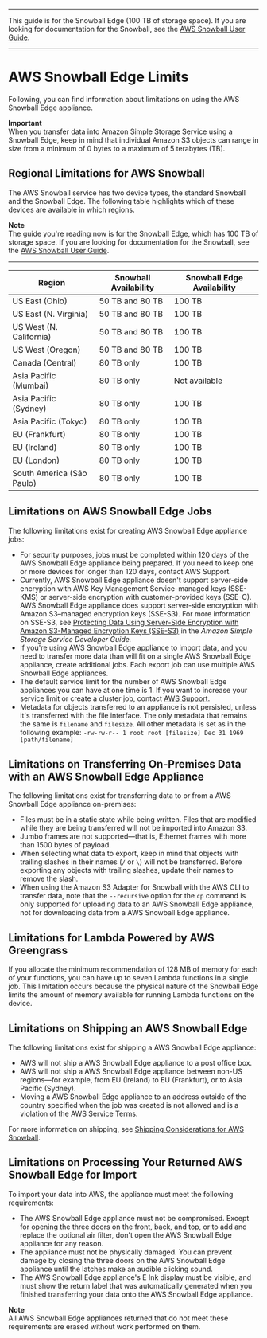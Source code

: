 --------

This guide is for the Snowball Edge \(100 TB of storage space\)\. If you are looking for documentation for the Snowball, see the [AWS Snowball User Guide](http://docs.aws.amazon.com/snowball/latest/ug/whatissnowball.html)\.

--------

# AWS Snowball Edge Limits<a name="limits"></a>

Following, you can find information about limitations on using the AWS Snowball Edge appliance\.

**Important**  
When you transfer data into Amazon Simple Storage Service using a Snowball Edge, keep in mind that individual Amazon S3 objects can range in size from a minimum of 0 bytes to a maximum of 5 terabytes \(TB\)\.

## Regional Limitations for AWS Snowball<a name="region-limits"></a>

The AWS Snowball service has two device types, the standard Snowball and the Snowball Edge\. The following table highlights which of these devices are available in which regions\. 

**Note**  
The guide you're reading now is for the Snowball Edge, which has 100 TB of storage space\. If you are looking for documentation for the Snowball, see the [AWS Snowball User Guide](http://docs.aws.amazon.com/snowball/latest/ug/whatissnowball.html)\.


****  

| Region | Snowball Availability | Snowball Edge Availability | 
| --- | --- | --- | 
| US East \(Ohio\) | 50 TB and 80 TB | 100 TB | 
| US East \(N\. Virginia\) | 50 TB and 80 TB | 100 TB | 
| US West \(N\. California\) | 50 TB and 80 TB | 100 TB | 
| US West \(Oregon\) | 50 TB and 80 TB | 100 TB | 
| Canada \(Central\) | 80 TB only | 100 TB | 
| Asia Pacific \(Mumbai\) | 80 TB only | Not available | 
| Asia Pacific \(Sydney\) | 80 TB only | 100 TB | 
| Asia Pacific \(Tokyo\) | 80 TB only | 100 TB | 
| EU \(Frankfurt\) | 80 TB only | 100 TB | 
| EU \(Ireland\) | 80 TB only | 100 TB | 
| EU \(London\) | 80 TB only | 100 TB | 
| South America \(São Paulo\) | 80 TB only | 100 TB | 

## Limitations on AWS Snowball Edge Jobs<a name="job-limits"></a>

The following limitations exist for creating AWS Snowball Edge appliance jobs:
+ For security purposes, jobs must be completed within 120 days of the AWS Snowball Edge appliance being prepared\. If you need to keep one or more devices for longer than 120 days, contact AWS Support\.
+ Currently, AWS Snowball Edge appliance doesn't support server\-side encryption with AWS Key Management Service–managed keys \(SSE\-KMS\) or server\-side encryption with customer\-provided keys \(SSE\-C\)\. AWS Snowball Edge appliance does support server\-side encryption with Amazon S3–managed encryption keys \(SSE\-S3\)\. For more information on SSE\-S3, see [Protecting Data Using Server\-Side Encryption with Amazon S3\-Managed Encryption Keys \(SSE\-S3\)](http://docs.aws.amazon.com/AmazonS3/latest/dev/UsingServerSideEncryption.html) in the *Amazon Simple Storage Service Developer Guide\.*
+ If you're using AWS Snowball Edge appliance to import data, and you need to transfer more data than will fit on a single AWS Snowball Edge appliance, create additional jobs\. Each export job can use multiple AWS Snowball Edge appliances\.
+ The default service limit for the number of AWS Snowball Edge appliances you can have at one time is 1\. If you want to increase your service limit or create a cluster job, contact [AWS Support](https://aws.amazon.com/premiumsupport/)\.
+ Metadata for objects transferred to an appliance is not persisted, unless it's transferred with the file interface\. The only metadata that remains the same is `filename` and `filesize`\. All other metadata is set as in the following example: `-rw-rw-r-- 1 root root [filesize] Dec 31 1969 [path/filename]`

## Limitations on Transferring On\-Premises Data with an AWS Snowball Edge Appliance<a name="transfer-limits"></a>

The following limitations exist for transferring data to or from a AWS Snowball Edge appliance on\-premises:
+ Files must be in a static state while being written\. Files that are modified while they are being transferred will not be imported into Amazon S3\.
+ Jumbo frames are not supported—that is, Ethernet frames with more than 1500 bytes of payload\.
+ When selecting what data to export, keep in mind that objects with trailing slashes in their names \(`/` or `\`\) will not be transferred\. Before exporting any objects with trailing slashes, update their names to remove the slash\.
+ When using the Amazon S3 Adapter for Snowball with the AWS CLI to transfer data, note that the `--recursive` option for the `cp` command is only supported for uploading data to an AWS Snowball Edge appliance, not for downloading data from a AWS Snowball Edge appliance\.

## Limitations for Lambda Powered by AWS Greengrass<a name="function-limits"></a>

If you allocate the minimum recommendation of 128 MB of memory for each of your functions, you can have up to seven Lambda functions in a single job\. This limitation occurs because the physical nature of the Snowball Edge limits the amount of memory available for running Lambda functions on the device\. 

## Limitations on Shipping an AWS Snowball Edge<a name="shipping-limits"></a>

The following limitations exist for shipping a AWS Snowball Edge appliance:
+ AWS will not ship a AWS Snowball Edge appliance to a post office box\.
+ AWS will not ship a AWS Snowball Edge appliance between non\-US regions—for example, from EU \(Ireland\) to EU \(Frankfurt\), or to Asia Pacific \(Sydney\)\.
+ Moving a AWS Snowball Edge appliance to an address outside of the country specified when the job was created is not allowed and is a violation of the AWS Service Terms\.

For more information on shipping, see [Shipping Considerations for AWS Snowball](shipping.md)\.

## Limitations on Processing Your Returned AWS Snowball Edge for Import<a name="return-limits"></a>

To import your data into AWS, the appliance must meet the following requirements:
+ The AWS Snowball Edge appliance must not be compromised\. Except for opening the three doors on the front, back, and top, or to add and replace the optional air filter, don't open the AWS Snowball Edge appliance for any reason\.
+ The appliance must not be physically damaged\. You can prevent damage by closing the three doors on the AWS Snowball Edge appliance until the latches make an audible clicking sound\.
+ The AWS Snowball Edge appliance's E Ink display must be visible, and must show the return label that was automatically generated when you finished transferring your data onto the AWS Snowball Edge appliance\.

**Note**  
All AWS Snowball Edge appliances returned that do not meet these requirements are erased without work performed on them\.